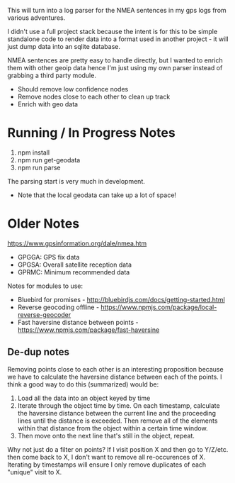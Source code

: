 This will turn into a log parser for the NMEA sentences in my gps logs from various adventures.

I didn't use a full project stack because the intent is for this to be simple standalone code to render data into a format used in another project - it will just dump data into an sqlite database.

NMEA sentences are pretty easy to handle directly, but I wanted to enrich them with other geoip data hence I'm just using my own parser instead of grabbing a third party module.

* Should remove low confidence nodes
* Remove nodes close to each other to clean up track
* Enrich with geo data

# Running / In Progress Notes

1. npm install
2. npm run get-geodata
3. npm run parse

The parsing start is very much in development.

* Note that the local geodata can take up a lot of space!


# Older Notes

https://www.gpsinformation.org/dale/nmea.htm

* GPGGA: GPS fix data
* GPGSA: Overall satellite reception data
* GPRMC: Minimum recommended data

Notes for modules to use:

* Bluebird for promises - http://bluebirdjs.com/docs/getting-started.html
* Reverse geocoding offline - https://www.npmjs.com/package/local-reverse-geocoder
* Fast haversine distance between points - https://www.npmjs.com/package/fast-haversine

## De-dup notes

Removing points close to each other is an interesting proposition because we have to calculate the haversine distance between each of the points. I think a good way to do this (summarized) would be:

1. Load all the data into an object keyed by time
2. Iterate through the object time by time. On each timestamp, calculate the haversine distance between the current line and the proceeding lines until the distance is exceeded. Then remove all of the elements within that distance from the object within a certain time window.
3. Then move onto the next line that's still in the object, repeat.

Why not just do a filter on points? If I visit position X and then go to Y/Z/etc. then come back to X, I don't want to remove all re-occurences of X. Iterating by timestamps will ensure I only remove duplicates of each "unique" visit to X.
